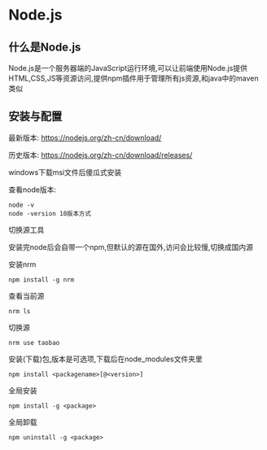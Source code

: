 # Node.js

## 什么是Node.js

​	Node.js是一个服务器端的JavaScript运行环境,可以让前端使用Node.js提供HTML,CSS,JS等资源访问,提供npm插件用于管理所有js资源,和java中的maven类似

## 安装与配置

最新版本: https://nodejs.org/zh-cn/download/

历史版本: https://nodejs.org/zh-cn/download/releases/

windows下载msi文件后傻瓜式安装

查看node版本:

```
node -v
node -version 10版本方式
```

切换源工具

安装完node后会自带一个npm,但默认的源在国外,访问会比较慢,切换成国内源

安装nrm

```
npm install -g nrm
```

查看当前源

```
nrm ls
```

切换源

```
nrm use taobao
```

安装(下载)包,版本是可选项,下载后在node_modules文件夹里

```
npm install <packagename>[@<version>]
```

全局安装

```
npm install -g <package>
```

全局卸载

```
npm uninstall -g <package>
```

